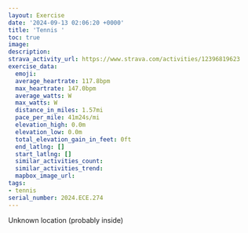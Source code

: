 ```yaml
---
layout: Exercise
date: '2024-09-13 02:06:20 +0000'
title: 'Tennis '
toc: true
image:
description:
strava_activity_url: https://www.strava.com/activities/12396819623
exercise_data:
  emoji:
  average_heartrate: 117.8bpm
  max_heartrate: 147.0bpm
  average_watts: W
  max_watts: W
  distance_in_miles: 1.57mi
  pace_per_mile: 41m24s/mi
  elevation_high: 0.0m
  elevation_low: 0.0m
  total_elevation_gain_in_feet: 0ft
  end_latlng: []
  start_latlng: []
  similar_activities_count:
  similar_activities_trend:
  mapbox_image_url:
tags:
- tennis
serial_number: 2024.ECE.274
---
```

Unknown location (probably inside)
